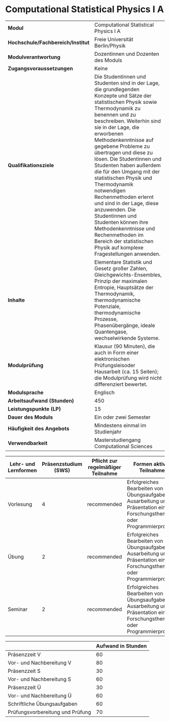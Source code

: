 # Computational Statistical Physics I A
|                                    |   |
|------------------------------------|---|
|**Modul**                           | Computational Statistical Physics I A |
|**Hochschule/Fachbereich/Institut** | Freie Universität Berlin/Physik |
|**Modulverantwortung**              | Dozentinnen und Dozenten des Moduls |
|**Zugangsvoraussetzungen**          | Keine |
|**Qualifikationsziele**             | Die Studentinnen und Studenten sind in der Lage, die grundlegenden Konzepte und Sätze der statistischen Physik sowie Thermodynamik zu benennen und zu beschreiben. Weiterhin sind sie in der Lage, die erworbenen Methodenkenntnisse auf gegebene Probleme zu übertragen und diese zu lösen. Die Studentinnen und Studenten haben außerdem die für den Umgang mit der statistischen Physik und Thermodynamik notwendigen Rechenmethoden erlernt und sind in der Lage, diese anzuwenden. Die Studentinnen und Studenten können ihre Methodenkenntnisse und Rechenmethoden im Bereich der statistischen Physik auf komplexe Fragestellungen anwenden. |
|**Inhalte**                         | Elementare Statistik und Gesetz großer Zahlen, Gleichgewichts-Ensembles, Prinzip der maximalen Entropie, Hauptsätze der Thermodynamik, thermodynamische Potenziale, thermodynamische Prozesse, Phasenübergänge, ideale Quantengase, wechselwirkende Systeme. |
|**Modulprüfung**                    | Klausur (90 Minuten), die auch in Form einer elektronischen Prüfungsleisoder Hausarbeit (ca. 15 Seiten); die Modulprüfung wird nicht differenziert bewertet. |
|**Modulsprache**                    | Englisch |
|**Arbeitsaufwand (Stunden)**        | 450 |
|**Leistungspunkte (LP)**            | 15 |
|**Dauer des Moduls**                | Ein oder zwei Semester |
|**Häufigkeit des Angebots**         | Mindestens einmal im Studienjahr |
|**Verwendbarkeit**                  | Masterstudiengang Computational Sciences |

| Lehr- und Lernformen | Präsenzstudium <br> (SWS) | Pflicht zur regelmäßiger Teilnahme | Formen aktiver Teilnahme |
| ---------------------|---------------------------|------------------------------------|------------------------- |
| Vorlesung            | 4                         | recommended                        | Erfolgreiches Bearbeiten von Übungsaufgaben<br>Ausarbeitung und Präsentation eines Forschungsthemas oder Programmierprojekts |
| Übung                | 2                         | recommended                        | Erfolgreiches Bearbeiten von Übungsaufgaben<br>Ausarbeitung und Präsentation eines Forschungsthemas oder Programmierprojekts |
| Seminar              | 2                         | recommended                        | Erfolgreiches Bearbeiten von Übungsaufgaben<br>Ausarbeitung und Präsentation eines Forschungsthemas oder Programmierprojekts |

|   | Aufwand in Stunden |
| - |--------------------|
| Präsenzzeit V                            | 60    |
| Vor- und Nachbereitung V                 | 80    |
| Präsenzzeit S                            | 30    |
| Vor- und Nachbereitung S                 | 60    |
| Präsenzzeit Ü                            | 30    |
| Vor- und Nachbereitung Ü                 | 60    |
| Schriftliche Übungsaufgaben              | 60    |
| Prüfungsvorbereitung und Prüfung         | 70    |
